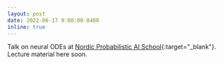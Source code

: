 ```yaml
---
layout: post
date: 2022-06-17 9:00:00-0400
inline: true
---
```


Talk on neural ODEs at [Nordic Probabilistic AI School](https://probabilistic.ai/){:target="\_blank"}. Lecture material here soon.

